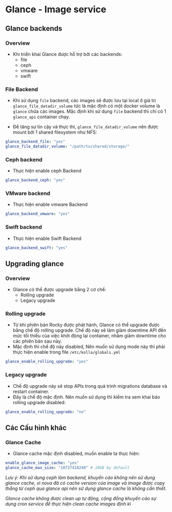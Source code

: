 # Glance - Image service
## Glance backends
### Overview
- Khi triển khai Glance được hỗ trợ bởi các backends:
	- file
	- ceph
	- vmware
	- swift

### File Backend
- Khi sử dụng `file` backend, các images sẽ được lưu tại local ở giá trị `glance_file_datadir_volume` tức là mặc định có một docker volume là `glance` chứa các images. Mặc định khi sử dụng `file` backend thì chỉ có 1 `glance_api` container chạy.

- Để tăng sự tin cậy và thực thi, `glance_file_datadir_volume` nên được mount bởi 1 shared filesystem như NFS:
```yml
glance_backend_file: "yes"
glance_file_datadir_volume: "/path/to/shared/storage/"
```
### Ceph backend
- Thực hiện enable ceph Backend
```yml
glance_backend_ceph: "yes"
```

### VMware backend
- Thực hiện enable vmware Backend
```yml
glance_backend_vmware: "yes"
```

### Swift backend
- Thực hiện enable Swift Backend
```yml
glance_backend_swift: "yes"
```

## Upgrading glance
### Overview
- Glance có thể được upgrade bằng 2 cơ chế:
	- Rolling upgrade
	- Legacy upgrade

### Rolling upgrade
- Từ khi phiên bản Rocky được phát hành, Glance có thể upgrade được bằng chế độ rolling upgrade. Chế độ này sẽ làm giảm downtime API đến mức tối thiểu của việc khởi động lại container, nhằm giảm downtime cho các phiên bản sau này.
- Mặc định thì chế độ này disabled, Nên muốn sử dụng mode này thì phải thực hiện enable trong file `/etc/kolla/globals.yml`
```yml
glance_enable_rolling_upgrade: "yes"
```
### Legacy upgrade
- Chế độ upgrade này sẽ stop APIs trong quá trình migrations database và restart container.
- Đây là chế độ mặc định. Nên muốn sử dụng thì kiểm tra xem khai báo rolling upgrade disabled:
```yml
glance_enable_rolling_upgrade: "no"
```

## Các Cấu hình khác
### Glance Cache
- Glance cache mặc định disabled, muốn enable ta thực hiện:
```yml
enable_glance_image_cache: "yes"
glance_cache_max_size: "10737418240" # 10GB by default
```



*Lưu ý: Khi sử dụng ceph làm backend, khuyến cáo không nên sử dụng glance cache, vì nova đã có cache version của image và image được copy thẳng từ ceph qua glance api nên sử dụng glance cache là không cần thiết.*


*Glance cache không được clean up tự động, cộng đồng khuyến cáo sự dụng cron service để thực hiện clean cache images định kì*